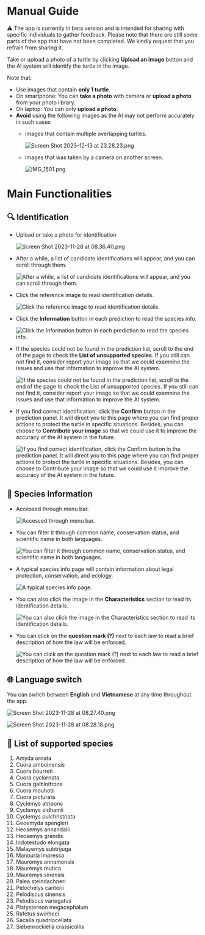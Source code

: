 # Manual Guide

⚠️ The app is currently in beta version and is intended for sharing with specific individuals to gather feedback. Please note that there are still some parts of the app that have not been completed. We kindly request that you refrain from sharing it.

Take or upload a photo of a turtle by clicking **Upload an image** button and the AI system will identify the turtle in the image. 

Note that:
- Use images that contain **only 1 turtle**. 
- On smartphone: You can **take a photo** with camera or **upload a photo** from your photo library.
- On laptop: You can only **upload a photo**.
- **Avoid** using the following images as the AI may not perform accurately in such cases
    - Images that contain multiple overlapping turtles.
        
        ![Screen Shot 2023-12-13 at 23.28.23.png](../assets/content/manual-guide/manual-guide/Screen_Shot_2023-12-13_at_23.28.23.png)
        
    - Images that was taken by a camera on another screen.
        
        ![IMG_1501.png](../assets/content/manual-guide/manual-guide/IMG_1501.png)

# Main Functionalities

## 🔍 Identification
- Upload or take a photo for identification

    ![Screen Shot 2023-11-28 at 08.36.40.png](../assets/content/manual-guide/manual-guide/Screen_Shot_2023-11-28_at_08.36.40.png)

- After a while, a list of candidate identifications will appear, and you can scroll through them.
    
    ![After a while, a list of candidate identifications will appear, and you can scroll through them.](../assets/content/manual-guide/manual-guide/Screen_Shot_2023-11-28_at_08.37.46.png)

- Click the reference image to read identification details.

    ![Click the reference image to read identification details.](../assets/content/manual-guide/manual-guide/Screen_Shot_2023-11-28_at_08.40.38.png)

- Click the **Information** button in each prediction to read the species info.
    
    ![Click the **Information** button in each prediction to read the species info.](../assets/content/manual-guide/manual-guide/Screen_Shot_2023-11-28_at_08.39.54.png)


- If the species could not be found in the prediction list, scroll to the end of the page to check the **List of unsupported species**. If you still can not find it, consider report your image so that we could examnine the issues and use that information to improve the AI system.
    
    ![If the species could not be found in the prediction list, scroll to the end of the page to check the List of unsupported species. If you still can not find it, consider report your image so that we could examnine the issues and use that information to improve the AI system.](../assets/content/manual-guide/manual-guide/Screen_Shot_2023-11-28_at_08.42.06.png)


- If you find correct identification, click the **Confirm** button in the prediction panel. It will direct you to this page where you can find proper actions to protect the turtle in specific situations. Besides, you can choose to **Contribute your image** so that we could use it to improve the accuracy of the AI system in the future. 
    
    ![If you find correct identification, click the Confirm button in the prediction panel. It will direct you to this page where you can find proper actions to protect the turtle in specific situations. Besides, you can choose to Contribute your image so that we could use it improve the accuracy of the AI system in the future. ](../assets/content/manual-guide/manual-guide/Untitled.png)


    
## 📝 Species Information

- Accessed through menu bar.
    
    ![Accessed through menu bar.](../assets/content/manual-guide/manual-guide/Untitled%201.png)


- You can filter it through common name, conservation status, and scientific name in both languages.
    
    ![You can filter it through common name, conservation status, and scientific name in both languages.](../assets/content/manual-guide/manual-guide/Screen_Shot_2023-11-28_at_08.58.17.png)


- A typical species info page will contain information about legal protection, conservation, and ecology.
    
    ![A typical species info page.](../assets/content/manual-guide/manual-guide/Untitled%202.png)

- You can also click the image in the **Characteristics** section to read its identification details.
    
    ![You can also click the image in the **Characteristics** section to read its identification details.](../assets/content/manual-guide/manual-guide/Untitled%203.png)


- You can click on the **question mark (?)** next to each law to read a brief description of how the law will be enforced.

    ![You can click on the **question mark (?)** next to each law to read a brief description of how the law will be enforced.](../assets/content/manual-guide/manual-guide/Untitled%204.png)


    
## 🌐 Language switch

You can switch between **English** and **Vietnamese** at any time throughout the app.
    
![Screen Shot 2023-11-28 at 08.27.40.png](../assets/content/manual-guide/manual-guide/Screen_Shot_2023-11-28_at_08.27.40.png)

![Screen Shot 2023-11-28 at 08.28.18.png](../assets/content/manual-guide/manual-guide/Screen_Shot_2023-11-28_at_08.28.18.png)
    
## 🐢 List of supported species
 1. Amyda ornata
 2. Cuora amboinensis
 3. Cuora bourreti
 4. Cuora cyclornata
 5. Cuora galbinifrons
 6. Cuora mouhotii
 7. Cuora picturata
 8. Cyclemys atripons
 9. Cyclemys oldhamii
 10. Cyclemys pulchristriata
 11. Geoemyda spengleri
 12. Heosemys annandalii
 13. Heosemys grandis
 14. Indotestudo elongata
 15. Malayemys subtrijuga
 16. Manouria impressa
 17. Mauremys annamensis
 18. Mauremys mutica
 19. Mauremys sinensis
 20. Palea steindachneri
 21. Pelochelys cantorii
 22. Pelodiscus sinensis
 23. Pelodiscus variegatus
 24. Platysternon megacephalum
 25. Rafetus swinhoei
 26. Sacalia quadriocellata
 27. Siebenrockiella crassicollis